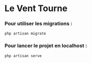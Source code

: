 # Le Vent Tourne

### Pour utiliser les migrations :
``` php artisan migrate ```

### Pour lancer le projet en localhost :
``` php artisan serve ```
